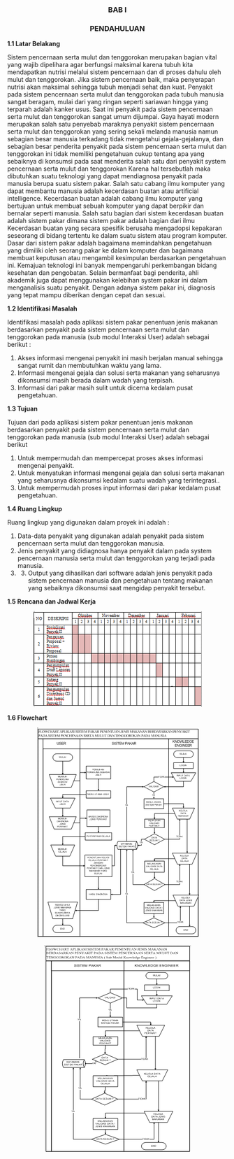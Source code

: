 <h3 align="center">BAB I</h3>


<h3 align="center">PENDAHULUAN</h3>


**1.1 Latar Belakang**

Sistem pencernaan serta mulut dan tenggorokan merupakan bagian vital yang wajib dipelihara agar berfungsi maksimal karena tubuh kita mendapatkan nutrisi melalui sistem pencernaan dan di proses dahulu oleh mulut dan tenggorokan. Jika sistem pencernaan baik, maka penyerapan nutrisi akan maksimal sehingga tubuh menjadi sehat dan kuat. Penyakit pada sistem pencernaan serta mulut dan tenggorokan pada tubuh manusia sangat beragam, mulai dari yang ringan seperti sariawan hingga yang terparah adalah kanker usus. Saat ini penyakit pada sistem pencernaan serta mulut dan tenggorokan sangat umum dijumpai. Gaya hayati modern merupakan salah satu penyebab maraknya penyakit sistem pencernaan serta mulut dan tenggorokan yang sering sekali melanda manusia namun sebagian besar manusia terkadang tidak mengetahui gejala-gejalanya, dan sebagian besar penderita penyakit pada sistem pencernaan serta mulut dan tenggorokan ini tidak memiliki pengetahuan cukup tentang apa yang sebaiknya di konsumsi pada saat menderita salah satu dari penyakit system pencernaan serta mulut dan tenggorokan Karena hal tersebutlah maka dibutuhkan suatu teknologi yang dapat mendiagnosa penyakit pada manusia berupa suatu sistem pakar.
Salah satu cabang ilmu komputer yang dapat membantu manusia adalah kecerdasan buatan atau artificial intelligence. Kecerdasan buatan adalah cabang ilmu komputer yang bertujuan untuk membuat sebuah komputer yang dapat berpikir dan bernalar seperti manusia. Salah satu bagian dari sistem kecerdasan buatan adalah sistem pakar dimana sistem pakar adalah bagian dari ilmu Kecerdasan buatan yang secara spesifik berusaha mengadopsi kepakaran seseorang di bidang tertentu ke dalam suatu sistem atau  program komputer. Dasar dari sistem pakar adalah bagaimana memindahkan pengetahuan yang dimiliki oleh seorang pakar ke dalam komputer dan bagaimana membuat keputusan atau mengambil kesimpulan berdasarkan pengetahuan ini.
Kemajuan teknologi ini banyak mempengaruhi perkembangan bidang kesehatan dan pengobatan. Selain bermanfaat bagi penderita, ahli akademik juga dapat menggunakan kelebihan system pakar ini dalam menganalisis suatu penyakit. Dengan adanya sistem pakar ini, diagnosis yang tepat mampu diberikan dengan cepat dan sesuai.



**1.2 Identifikasi Masalah**

Identifikasi masalah pada aplikasi sistem pakar penentuan jenis makanan berdasarkan penyakit pada sistem pencernaan serta mulut dan tenggorokan pada manusia (sub modul Interaksi User) adalah sebagai berikut  : <br>
1. Akses informasi mengenai penyakit ini masih berjalan manual sehingga sangat rumit dan membutuhkan waktu yang lama. <br>
2. Informasi mengenai gejala dan solusi serta makanan yang seharusnya dikonsumsi masih berada dalam wadah yang terpisah.<br>
3. Informasi dari pakar masih sulit untuk dicerna kedalam pusat pengetahuan. <br>


**1.3 Tujuan**

Tujuan dari pada aplikasi sistem pakar penentuan jenis makanan berdasarkan penyakit pada sistem pencernaan serta mulut dan tenggorokan pada manusia (sub modul Interaksi User) adalah sebagai berikut  <br>
1.	Untuk mempermudah dan mempercepat proses akses informasi mengenai penyakit. <br>
2.	Untuk menyatukan informasi mengenai gejala dan solusi serta makanan yang seharusnya dikonsumsi kedalam suatu wadah yang terintegrasi.. <br>
3.	Untuk mempermudah proses input informasi dari pakar kedalam pusat pengetahuan.  <br>


**1.4 Ruang Lingkup**

Ruang lingkup yang digunakan dalam proyek ini adalah : <br>
1.	Data-data penyakit yang digunakan adalah penyakit pada sistem pencernaan serta mulut dan tenggorokan manusia. <br>
2.	Jenis penyakit yang didiagnosa hanya penyakit dalam pada system pencernaan manusia serta mulut dan tenggorokan yang terjadi pada manusia. <br>
3.	3)	Output yang dihasilkan dari software adalah jenis penyakit pada sistem pencernaan manusia dan pengetahuan tentang makanan yang sebaiknya dikonsumsi saat mengidap penyakit tersebut. <br>
	


**1.5 Rencana dan Jadwal Kerja**

<p align="center">
  <img src="https://github.com/ProposalProyek2/Sistem-Pakar-Sub-Modul-Interaksi-User/blob/master/img/jadwal.PNG">
</p>


**1.6 Flowchart**

<p align="center">
  <img src="https://github.com/ProposalProyek2/Sistem-Pakar-Sub-Modul-Interaksi-User/blob/master/img/flowchart2.PNG">
</p>

<p align="center">
  <img src="https://github.com/ProposalProyek2/Sistem-Pakar-Sub-Modul-Interaksi-User/blob/master/img/flowchart1.PNG">
</p>






